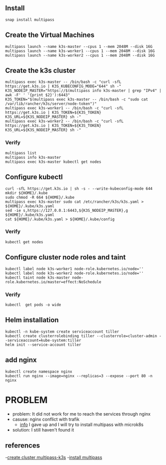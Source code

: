## Install
```
snap install multipass
```

## Create the Virtual Machines
```
multipass launch --name k3s-master --cpus 1 --mem 2048M --disk 16G
multipass launch --name k3s-worker1 --cpus 1 --mem 2048M --disk 16G
multipass launch --name k3s-worker2 --cpus 1 --mem 2048M --disk 16G
```

## Create the k3s cluster
```
multipass exec k3s-master -- /bin/bash -c "curl -sfL https://get.k3s.io | K3S_KUBECONFIG_MODE="644" sh -"
K3S_NODEIP_MASTER="https://$(multipass info k3s-master | grep "IPv4" | awk -F' ' '{print $2}'):6443"
K3S_TOKEN="$(multipass exec k3s-master -- /bin/bash -c "sudo cat /var/lib/rancher/k3s/server/node-token")"
multipass exec k3s-worker1 -- /bin/bash -c "curl -sfL https://get.k3s.io | K3S_TOKEN=${K3S_TOKEN} K3S_URL=${K3S_NODEIP_MASTER} sh -"
multipass exec k3s-worker2 -- /bin/bash -c "curl -sfL https://get.k3s.io | K3S_TOKEN=${K3S_TOKEN} K3S_URL=${K3S_NODEIP_MASTER} sh -"
```

### Verify 
```
multipass list
multipass info k3s-master
multipass exec k3s-master kubectl get nodes
```

## Configure kubectl
```
curl -sfL https://get.k3s.io | sh -s - --write-kubeconfig-mode 644
mkdir ${HOME}/.kube
sudo chmod -R 664 ${HOME}/.kube
multipass exec k3s-master sudo cat /etc/rancher/k3s/k3s.yaml > ${HOME}/.kube/k3s.yaml
sed -ie s,https://127.0.0.1:6443,${K3S_NODEIP_MASTER},g ${HOME}/.kube/k3s.yaml
cat ${HOME}/.kube/k3s.yaml > ${HOME}/.kube/config
```

### Verify
```
kubectl get nodes
```

## Configure cluster node roles and taint
```
kubectl label node k3s-worker1 node-role.kubernetes.io/node=''
kubectl label node k3s-worker2 node-role.kubernetes.io/node=''
kubectl taint node k3s-master node-role.kubernetes.io/master=effect:NoSchedule 
```
### Verify
```
kubectl  get pods -o wide
```

##  Helm installation
```
kubectl -n kube-system create serviceaccount tiller
kubectl create clusterrolebinding tiller --clusterrole=cluster-admin --serviceaccount=kube-system:tiller
helm init --service-account tiller
``` 

## add nginx
```
kubectl create namespace nginx
kubectl run nginx --image=nginx --replicas=3 --expose --port 80 -n nginx
```

# PROBLEM
- problem: It did not work for me to reach the services through nginx
- casuse: nginx conflict with trafik
    - [info](https://dev.to/sr229/how-to-use-nginx-ingress-controller-in-k3s-2ck2)
    I gave up and I will try to install multipass with microk8s  
- solution: I still haven't found it      

<!-- 
## Uninstall cluster
```
multipass stop k3s-master k3s-worker1 k3s-worker2
multipass delete k3s-master k3s-worker1 k3s-worker2
multipass purge
``` 
-->

## references
-[create cluster multipass-k3s](https://levelup.gitconnected.com/kubernetes-cluster-with-k3s-and-multipass-7532361affa3)
-[install multipass](https://multipass.run/docs/installing-on-linux) 



